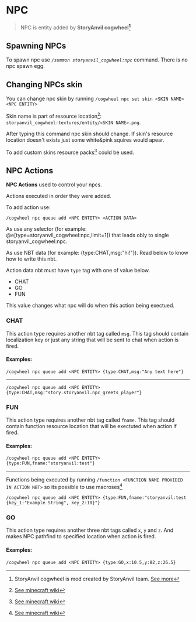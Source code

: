 <fromDevsToDevs></fromDevsToDevs>

# NPC

> NPC is entity added by **StoryAnvil cogwheel[^cogwheel]**

## Spawning NPCs

To spawn npc use _`/summon storyanvil_cogwheel:npc`_ command. There is no npc spawn egg.

## Changing NPCs skin

You can change npc skin by running `/cogwheel npc set skin <SKIN NAME> <NPC ENTITY>`

Skin name is part of resource location[^rl]: `storyanvil_cogwheel:textures/entity/<SKIN NAME>.png`.

After typing this command npc skin should change. If skin's resource location doesn't exists just some white&pink squires would apear.

To add custom skins resource packs[^rp] could be used.

## NPC Actions

**NPC Actions** used to control your npcs.

Actions executed in order they were added.

To add action use:

```
/cogwheel npc queue add <NPC ENTITY> <ACTION DATA>
```

As _<NPC ENTITY>_ use any selector (for example: @e[type=storyanvil_cogwheel:npc,limit=1]) that leads obly to single storyanvil_cogwheel:npc.

As _<ACTION DATA>_ use NBT data (for example: {type:CHAT,msg:"hi!"}). Read below to know how to write this nbt.

Action data nbt must have `type` tag with one of value below.

- CHAT
- GO
- FUN

This value changes what npc will do when this action being exectued.

### CHAT

This action type requires another nbt tag called `msg`.
This tag should contain localization key or just any string that will be sent to chat when action is fired.

#### Examples:

```
/cogwheel npc queue add <NPC ENTITY> {type:CHAT,msg:"Any text here"}
```

---

```
/cogwheel npc queue add <NPC ENTITY> {type:CHAT,msg:"story.storyanvil.npc_greets_player"}
```

### FUN

This action type requires another nbt tag called `fname`.
This tag should contain function resource location that will be exectuted when action if fired.

#### Examples:

```
/cogwheel npc queue add <NPC ENTITY> {type:FUN,fname:"storyanvil:test"}
```

---

Functions being executed by running `/function <FUNCTION NAME PROVIDED IN ACTION NBT>` so its possible to use macroses[^macro]

```
/cogwheel npc queue add <NPC ENTITY> {type:FUN,fname:"storyanvil:test {key_1:"Example String", key_2:10}"}
```

### GO

This action type requires another three nbt tags called `x`, `y` and `z`.
And makes NPC pathfind to specified location when action is fired.

#### Examples:

```
/cogwheel npc queue add <NPC ENTITY> {type:GO,x:10.5,y:82,z:26.5}
```

[^cogwheel]: StoryAnvil cogwheel is mod created by StoryAnvil team. [See more](https://storyanvil.github.io/page?wiki=projects/cogwheel/home)
[^macro]: [See minecraft wiki](<https://minecraft.wiki/w/Function_(Java_Edition)#Macros>)
[^rl]: [See minecraft wiki](https://minecraft.wiki/w/Resource_location)
[^rp]: [See minecraft wiki](https://minecraft.wiki/w/Resource_pack)
